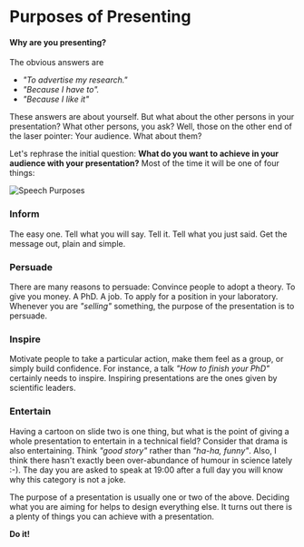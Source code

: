 
# Purposes of Presenting

#### Why are you presenting?

The obvious answers are

* *"To advertise my research."*
* *"Because I have to".*
* *"Because I like it"*

These answers are about yourself. But what about the other persons in your presentation? What other persons, you ask? Well, those on the other end of the laser pointer: Your audience. What about them?

Let's rephrase the initial question: **What do you want to achieve in your audience with your presentation?** Most of the time it will be one of four things:

![Speech Purposes](images/speech_purposes_flat.png)

### Inform
The easy one. Tell what you will say. Tell it. Tell what you just said. Get the message out, plain and simple.

### Persuade
There are many reasons to persuade: Convince people to adopt a theory. To give you money. A PhD. A job. To apply for a position in your laboratory. Whenever you are *"selling"* something, the purpose of the presentation is to persuade.

### Inspire
Motivate people to take a particular action, make them feel as a group, or simply build confidence. For instance, a talk *"How to finish your PhD"* certainly needs to inspire. Inspiring presentations are the ones given by scientific leaders.

### Entertain
Having a cartoon on slide two is one thing, but what is the point of giving a whole presentation to entertain in a technical field? Consider that drama is also entertaining. Think *"good story"* rather than *"ha-ha, funny"*. Also, I think there hasn't exactly been over-abundance of humour in science lately :-). The day you are asked to speak at 19:00 after a full day you will know why this category is not a joke.

The purpose of a presentation is usually one or two of the above. Deciding what you are aiming for helps to design everything else. It turns out there is a plenty of things you can achieve with a presentation. 

**Do it!**

